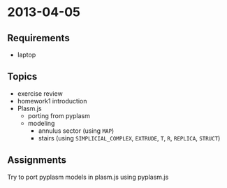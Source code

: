 # 2013-04-05

## Requirements

* laptop

## Topics

* exercise review
* homework1 introduction 
* Plasm.js
  - porting from pyplasm
  - modeling
    - annulus sector (using `MAP`)
    - stairs (using `SIMPLICIAL_COMPLEX`, `EXTRUDE`, `T`, `R`, `REPLICA`, `STRUCT`)

## Assignments

Try to port pyplasm models in plasm.js using pyplasm.js
